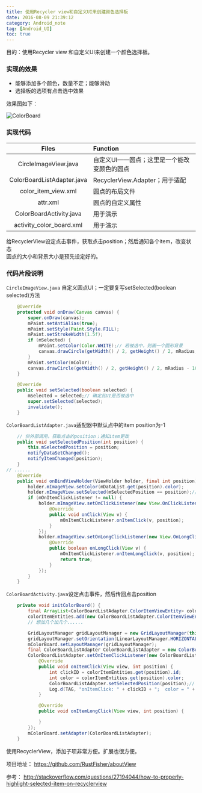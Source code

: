 ```yaml
---
title: 使用Recycler view和自定义UI来创建颜色选择板
date: 2016-08-09 21:39:12
category: Android_note
tag: [Android_UI]
toc: true
---
```


目的：使用Recycler view 和自定义UI来创建一个颜色选择板。  

### 实现的效果  

* 能够添加多个颜色，数量不定；能够滑动
* 选择板的选项有点击选中效果

效果图如下：  

![ColorBoard](https://raw.githubusercontent.com/RustFisher/aboutView/master/pics/ColorBoard.gif)

### 实现代码

| Files | Function |
|:------:|:------------|
|CircleImageView.java|自定义UI——圆点；这里是一个能改变颜色的圆点|
|ColorBoardListAdapter.java| RecyclerView.Adapter；用于适配 |
|color_item_view.xml| 圆点的布局文件 |
|attr.xml| 圆点的自定义属性 |
| ColorBoardActivity.java | 用于演示 |
| activity_color_board.xml | 用于演示 |

给RecyclerView设定点击事件，获取点击position；然后通知各个item，改变状态  
圆点的大小和背景大小是预先设定好的。

### 代码片段说明

`CircleImageView.java` 自定义圆点UI；一定要复写setSelected(boolean selected)方法  
```java
    @Override
    protected void onDraw(Canvas canvas) {
        super.onDraw(canvas);
        mPaint.setAntiAlias(true);
        mPaint.setStyle(Paint.Style.FILL);
        mPaint.setStrokeWidth(1.5f);
        if (mSelected) {
            mPaint.setColor(Color.WHITE);// 若被选中，则画一个圆形背景
            canvas.drawCircle(getWidth() / 2, getHeight() / 2, mRadius, mPaint);
        }
        mPaint.setColor(mColor);
        canvas.drawCircle(getWidth() / 2, getHeight() / 2, mRadius - 10, mPaint);
    }

    @Override
    public void setSelected(boolean selected) {
        mSelected = selected;// 确定此UI是否被选中
        super.setSelected(selected);
        invalidate();
    }
```

`ColorBoardListAdapter.java`适配器中默认点中的item position为-1  
```java
    // 供外部调用，获取点击的position；通知item更改
    public void setSelectedPosition(int position) {
        this.mSelectedPosition = position;
        notifyDataSetChanged();
        notifyItemChanged(position);
    }
// ......
    @Override
    public void onBindViewHolder(ViewHolder holder, final int position) {
        holder.mImageView.setColor(mDataList.get(position).color);
        holder.mImageView.setSelected(mSelectedPosition == position);// 判断是否被选中
        if (mOnItemClickListener != null) {
            holder.mImageView.setOnClickListener(new View.OnClickListener() {
                @Override
                public void onClick(View v) {
                    mOnItemClickListener.onItemClick(v, position);
                }
            });
            holder.mImageView.setOnLongClickListener(new View.OnLongClickListener() {
                @Override
                public boolean onLongClick(View v) {
                    mOnItemClickListener.onItemLongClick(v, position);
                    return true;
                }
            });
        }
    }
```

`ColorBoardActivity.java`设定点击事件，然后传回点击position

```java
    private void initColorBoard() {
        final ArrayList<ColorBoardListAdapter.ColorItemViewEntity> colorItemEntities = new ArrayList<>();
        colorItemEntities.add(new ColorBoardListAdapter.ColorItemViewEntity(1, Color.rgb(0, 10, 50)));
        // 想加几个加几个......

        GridLayoutManager gridLayoutManager = new GridLayoutManager(this, 3);// 3行
        gridLayoutManager.setOrientation(LinearLayoutManager.HORIZONTAL);
        mColorBoard.setLayoutManager(gridLayoutManager);
        final ColorBoardListAdapter ColorBoardListAdapter = new ColorBoardListAdapter(colorItemEntities);
        ColorBoardListAdapter.setOnItemClickListener(new ColorBoardListAdapter.OnItemClickListener() {
            @Override
            public void onItemClick(View view, int position) {
                int clickID = colorItemEntities.get(position).id;
                int color = colorItemEntities.get(position).color;
                ColorBoardListAdapter.setSelectedPosition(position);// 点击item位置传回去
                Log.d(TAG, "onItemClick: " + clickID + ";  color = " + color);
            }

            @Override
            public void onItemLongClick(View view, int position) {

            }
        });
        mColorBoard.setAdapter(ColorBoardListAdapter);
    }
```

使用RecyclerView，添加子项非常方便。扩展也很方便。

项目地址： https://github.com/RustFisher/aboutView   

参考：
http://stackoverflow.com/questions/27194044/how-to-properly-highlight-selected-item-on-recyclerview
